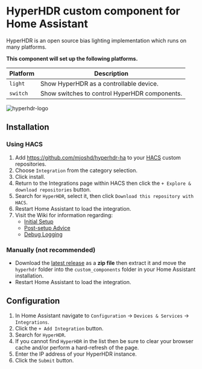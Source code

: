 <!-- [![GitHub Release][releases-shield]][releases]
[![GitHub Activity][commits-shield]][commits]
[![License][license-shield]][license]

[![hacs][hacsbadge]][hacs]
[![Project Maintenance][maintenance-shield]][user_profile]
[![BuyMeCoffee][buymecoffeebadge]][buymecoffee]

[![Discord][discord-shield]][discord]
[![Community Forum][forum-shield]][forum]

_Component to integrate with [integration_blueprint][integration_blueprint]._ -->

# HyperHDR custom component for Home Assistant

HyperHDR is an open source bias lighting implementation which runs on many platforms.

**This component will set up the following platforms.**

Platform | Description
-- | --
`light` | Show HyperHDR as a controllable device.
`switch` | Show switches to control HyperHDR components.

![hyperhdr-logo](https://github.com/mjoshd/hyperhdr-ha/blob/master/hyperhdr-logo.png)

## Installation

### Using HACS

1. Add <https://github.com/mjoshd/hyperhdr-ha> to your [HACS](https://hacs.xyz/) custom repositories.
1. Choose `Integration` from the category selection.
1. Click install.
1. Return to the Integrations page within HACS then click the `+ Explore & download repositories` button.
1. Search for `HyperHDR`, select it, then click `Download this repository with HACS`.
1. Restart Home Assistant to load the integration.
1. Visit the Wiki for information regarding: 
    - [Initial Setup](https://github.com/mjoshd/hyperhdr-ha/wiki#initial-setup)
    - [Post-setup Advice](https://github.com/mjoshd/hyperhdr-ha/wiki#post-setup-advice)
    - [Debug Logging](https://github.com/mjoshd/hyperhdr-ha/wiki#debug-logging)

### Manually (not recommended)

- Download the [latest release](https://github.com/mjoshd/hyperhdr-ha/releases) as a **zip file** then extract it and move the `hyperhdr` folder into the `custom_components` folder in your Home Assistant installation.
- Restart Home Assistant to load the integration.

## Configuration

1. In Home Assistant navigate to `Configuration` -> `Devices & Services` -> `Integrations`.
1. Click the `+ Add Integration` button.
1. Search for `HyperHDR`.
1. If you cannot find `HyperHDR` in the list then be sure to clear your browser cache and/or perform a hard-refresh of the page.
1. Enter the IP address of your HyperHDR instance.
1. Click the `Submit` button.

<!-- ***

[integration_blueprint]: https://github.com/custom-components/integration_blueprint
[buymecoffee]: https://www.buymeacoffee.com/ludeeus
[buymecoffeebadge]: https://img.shields.io/badge/buy%20me%20a%20coffee-donate-yellow.svg?style=for-the-badge
[commits-shield]: https://img.shields.io/github/commit-activity/y/custom-components/integration_blueprint.svg?style=for-the-badge
[commits]: https://github.com/custom-components/integration_blueprint/commits/master
[hacs]: https://hacs.xyz
[hacsbadge]: https://img.shields.io/badge/HACS-Custom-orange.svg?style=for-the-badge
[discord]: https://discord.gg/Qa5fW2R
[discord-shield]: https://img.shields.io/discord/330944238910963714.svg?style=for-the-badge
[exampleimg]: example.png
[forum-shield]: https://img.shields.io/badge/community-forum-brightgreen.svg?style=for-the-badge
[forum]: https://community.home-assistant.io/
[license]: https://github.com/custom-components/integration_blueprint/blob/main/LICENSE
[license-shield]: https://img.shields.io/github/license/custom-components/integration_blueprint.svg?style=for-the-badge
[maintenance-shield]: https://img.shields.io/badge/maintainer-Joakim%20Sørensen%20%40ludeeus-blue.svg?style=for-the-badge
[releases-shield]: https://img.shields.io/github/release/custom-components/integration_blueprint.svg?style=for-the-badge
[releases]: https://github.com/custom-components/integration_blueprint/releases
[user_profile]: https://github.com/ludeeus -->
